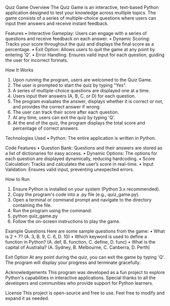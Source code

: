 Quiz Game
Overview
The Quiz Game is an interactive, text-based Python application designed to test your knowledge across multiple topics. The game consists of a series of multiple-choice questions where users can input their answers and receive instant feedback.

Features
•	Interactive Gameplay: Users can engage with a series of questions and receive feedback on each answer.
•	Dynamic Scoring: Tracks your score throughout the quiz and displays the final score as a percentage.
•	Exit Option: Allows users to quit the game at any point by entering 'Q'.
•	Error Handling: Ensures valid input for each question, guiding the user for incorrect formats.


How It Works
1.	Upon running the program, users are welcomed to the Quiz Game.
2.	The user is prompted to start the quiz by typing "Yes".
3.	A series of multiple-choice questions are displayed one at a time.
4.	Users input their answers (A, B, C, or D) for each question.
5.	The program evaluates the answer, displays whether it is correct or not, and provides the correct answer if wrong.
6.	The user can track their score after each question.
7.	At any time, users can exit the quiz by typing 'Q'.
8.	At the end of the quiz, the program displays the total score and percentage of correct answers.

Technologies Used
•	Python: The entire application is written in Python.

Code Features
•	Question Bank: Questions and their answers are stored as a list of dictionaries for easy access.
•	Dynamic Options: The options for each question are displayed dynamically, reducing hardcoding.
•	Score Calculation: Tracks and calculates the user’s score in real-time.
•	Input Validation: Ensures valid input, preventing unexpected errors.

How to Run
1.	Ensure Python is installed on your system (Python 3.x recommended).
2.	Copy the program's code into a .py file (e.g., quiz_game.py).
3.	Open a terminal or command prompt and navigate to the directory containing the file.
4.	Run the program using the command: 
5.	python quiz_game.py
6.	Follow the on-screen instructions to play the game.
   
Example Questions
Here are some sample questions from the game:
•	What is 2 + 7? (A. 3, B. 9, C. 6, D. 10)
•	Which keyword is used to define a function in Python? (A. def, B. function, C. define, D. func)
•	What is the capital of Australia? (A. Sydney, B. Melbourne, C. Canberra, D. Perth)

Exit Option
At any point during the quiz, you can exit the game by typing 'Q'. The program will display your progress and terminate gracefully.

Acknowledgements
This program was developed as a fun project to explore Python's capabilities in interactive applications. Special thanks to all the developers and communities who provide support for Python learners.

License
This project is open-source and free to use. Feel free to modify and expand it as needed.


